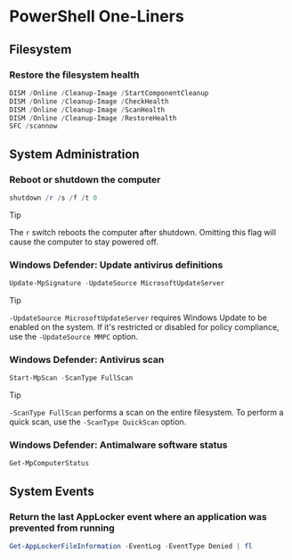 # PowerShell One-Liners

## Filesystem

### Restore the filesystem health

```PowerShell
DISM /Online /Cleanup-Image /StartComponentCleanup
DISM /Online /Cleanup-Image /CheckHealth
DISM /Online /Cleanup-Image /ScanHealth
DISM /Online /Cleanup-Image /RestoreHealth
SFC /scannow
```

## System Administration

### Reboot or shutdown the computer

```PowerShell
shutdown /r /s /f /t 0
```

> [!TIP]
> The `r` switch reboots the computer after shutdown. Omitting this flag will cause the computer to stay powered off.

### Windows Defender: Update antivirus definitions

```PowerShell
Update-MpSignature -UpdateSource MicrosoftUpdateServer
```

> [!TIP]
> `-UpdateSource MicrosoftUpdateServer` requires Windows Update to be enabled on the system. If it's restricted or disabled for policy compliance, use the `-UpdateSource MMPC` option.

### Windows Defender: Antivirus scan

```PowerShell
Start-MpScan -ScanType FullScan
```

> [!TIP]
> `-ScanType FullScan` performs a scan on the entire filesystem. To perform a quick scan, use the `-ScanType QuickScan` option.

### Windows Defender: Antimalware software status

```PowerShell
Get-MpComputerStatus
```

## System Events

### Return the last AppLocker event where an application was prevented from running

```PowerShell
Get-AppLockerFileInformation -EventLog -EventType Denied | fl
```
